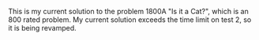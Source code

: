 This is my current solution to the problem 1800A "Is it a Cat?", which is an 800 rated problem. My current solution exceeds the time limit on test 2, so it is being revamped.